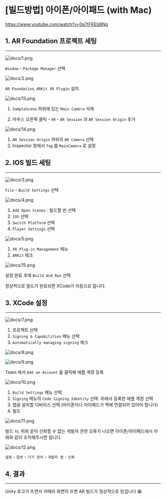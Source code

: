 # [빌드방법] 아이폰/아이패드 (with Mac)

https://www.youtube.com/watch?v=0g7tFKEbBNg

## 1. AR Foundation 프로젝트 세팅

---

![docs/1.png](docs/1.png)

`Window` - `Package Manager` 선택

![docs/2.png](docs/2.png)

`AR Foundation`,  `ARKit XR Plugin` 설치

![docs/13.png](docs/13.png)

1. `SampleScene` 하위에 있는 `Main Camera` 삭제

2. 마우스 오른쪽 클릭 - `XR` - `AR Session` 과 `AR Session Origin` 추가

![docs/14.png](docs/14.png)

1. `AR Session Origin` 하위의 `AR Camera` 선택
2. Inspector 창에서 `Tag` 를 `MainCamera` 로 설정

## 2. IOS 빌드 세팅

---

![docs/3.png](docs/3.png)

`File` - `Build Settings` 선택

![docs/4.png](docs/4.png)

1. `Add Open Scenes` : 빌드할 씬 선택
2. `iOS` 선택
3. `Switch Platform` 선택
4. `Player Settings` 선택

![docs/5.png](docs/5.png)

1. `XR Plug-in Management` 메뉴
2. `ARKit` 체크

![docs/15.png](docs/15.png)

설정 완료 후에 `Build And Run` 선택

정상적으로 빌드가 완료되면 XCode가 자동으로 뜹니다.

## 3. XCode 설정

---

![docs/7.png](docs/7.png)

1. 프로젝트 선택
2. `Signing & Capabilities` 메뉴 선택
3. `Automatically managing signing` 체크

![docs/8.png](docs/8.png)

![docs/9.png](docs/9.png)

Team 에서 `Add an Account` 를 클릭해 애플 계정 등록

![docs/10.png](docs/10.png)

1. `Build Settings` 메뉴 선택
2. `Signing` 메뉴의 `Code Signing Identity` 선택. 위에서 등록한 애플 계정 선택
3. 앱을 설치할 디바이스 선택 (아이폰이나 아이패드가 맥에 연결되어 있어야 합니다)
4. 빌드

![docs/11.png](docs/11.png)

빌드 시, 위와 같이 신뢰할 수 없는 개발자 관련 오류가 나오면 아이폰/아이패드에서 아래와 같이 조치해주시면 됩니다.

![docs/12.png](docs/12.png)

`설정` - `일반` - `기기 관리` - `개발자 앱` - `신뢰`

## 4. 결과

---

Unity 로고가 뜨면서 카메라 화면이 뜨면 AR 빌드가 정상적으로 된겁니다 😁